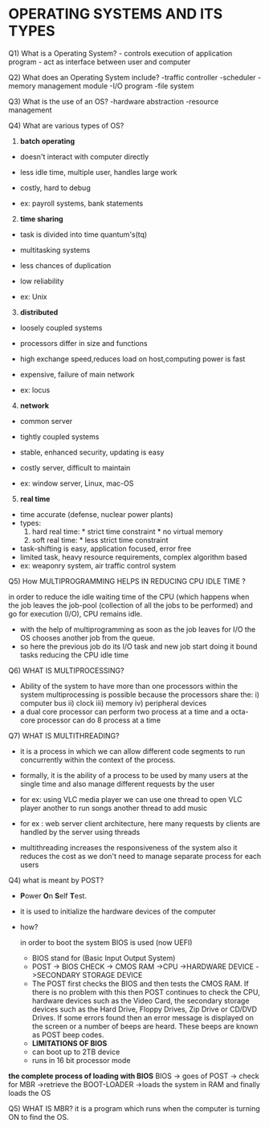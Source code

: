 # OPERATING SYSTEMS AND ITS TYPES



Q1) What is a Operating System?
\- controls execution of application program
\- act as interface between user and computer



Q2) What does an Operating System include?
-traffic controller
-scheduler
-memory management module
-I/O program
-file system



Q3) What is the use of an OS?
-hardware abstraction
-resource management



Q4) What are various types of OS?

1. **batch operating**

- doesn't interact with computer directly

- less idle time, multiple user, handles large work

- costly, hard to debug

- ex: payroll systems, bank statements

  

2. **time sharing**

- task is divided into time quantum's(tq)

- multitasking systems

- less chances of duplication

- low reliability

- ex: Unix

  

3. **distributed**

- loosely coupled systems

- processors differ in size and functions

- high exchange speed,reduces load on host,computing power is fast

- expensive, failure of main network

- ex: locus

  

4. **network**

- common server

- tightly coupled systems

- stable, enhanced security, updating is easy

- costly server, difficult to maintain

- ex: window server, Linux, mac-OS

  

5. **real time**

- time accurate (defense, nuclear power plants)
- types:
  1. hard real time:
     \* strict time constraint
     \* no virtual memory
  2.  soft real time:
     \* less strict time constraint
- task-shifting is easy, application focused, error free
- limited task, heavy resource requirements, complex algorithm based
- ex: weaponry system, air traffic control system



Q5) How MULTIPROGRAMMING HELPS IN REDUCING CPU IDLE TIME ?

in order to reduce the idle waiting time of the CPU (which happens when the job leaves the
job-pool (collection of all the jobs to be performed) and go for execution (I/O), CPU remains idle.

- with the help of multiprogramming as soon as the job leaves for I/O the OS chooses another job from the queue.
- so here the previous job do its I/O task and new job start doing it bound tasks reducing the CPU idle time



Q6) WHAT IS MULTIPROCESSING?

- Ability of the system to have more than one processors within the system
  multiprocessing is possible because the processors share the:
  i) computer bus
  ii) clock
  iii) memory
  iv) peripheral devices
- a dual core processor can perform two process at a time and a octa-core processor can do 8 process at a time



Q7) WHAT IS MULTITHREADING?

- it is a process in which we can allow different code segments to run concurrently within the context of the process.

- formally, it is the ability of a process to be used by many users at the single time and also manage different requests by the user

- for ex: using VLC media player we can use one thread to open VLC player another to run songs another thread to add music

- for ex : web server client architecture, here many requests by clients are handled by the server using threads

- multithreading increases the responsiveness of the system also it reduces the cost as we don't need to manage separate process for each users

  

Q4) what is meant by POST?

- **P**ower **O**n **S**elf **T**est.

- it is used to initialize the hardware devices of the computer

- how?

  in order to boot the system BIOS is used (now UEFI)

  - BIOS stand for (Basic Input Output System)
  - POST -> BIOS CHECK -> CMOS RAM ->CPU ->HARDWARE DEVICE ->SECONDARY STORAGE DEVICE
  - The POST first checks the BIOS and then tests the CMOS RAM. If there is no problem with this then POST continues to check the CPU, hardware devices such as the Video Card, the secondary storage devices such as the Hard Drive, Floppy Drives, Zip Drive or CD/DVD Drives. If some errors found then an error message is displayed on the screen or a number of beeps are heard. These beeps are known as POST beep codes. 
  - **LIMITATIONS OF BIOS**
  - can boot up to 2TB device
  - runs in 16 bit processor mode



**the complete process of loading with BIOS**
BIOS -> goes of POST -> check for MBR ->retrieve the BOOT-LOADER ->loads the system in RAM
and finally loads the OS

Q5) WHAT IS MBR?
      it is a program which runs when the computer is turning ON to find the OS.

